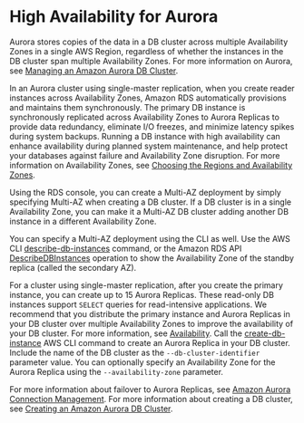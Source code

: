 # High Availability for Aurora<a name="Concepts.AuroraHighAvailability"></a>

Aurora stores copies of the data in a DB cluster across multiple Availability Zones in a single AWS Region, regardless of whether the instances in the DB cluster span multiple Availability Zones\. For more information on Aurora, see [Managing an Amazon Aurora DB Cluster](CHAP_Aurora.md)\.

In an Aurora cluster using single\-master replication, when you create reader instances across Availability Zones, Amazon RDS automatically provisions and maintains them synchronously\. The primary DB instance is synchronously replicated across Availability Zones to Aurora Replicas to provide data redundancy, eliminate I/O freezes, and minimize latency spikes during system backups\. Running a DB instance with high availability can enhance availability during planned system maintenance, and help protect your databases against failure and Availability Zone disruption\. For more information on Availability Zones, see [Choosing the Regions and Availability Zones](Concepts.RegionsAndAvailabilityZones.md)\.

Using the RDS console, you can create a Multi\-AZ deployment by simply specifying Multi\-AZ when creating a DB cluster\. If a DB cluster is in a single Availability Zone, you can make it a Multi\-AZ DB cluster adding another DB instance in a different Availability Zone\.

You can specify a Multi\-AZ deployment using the CLI as well\. Use the AWS CLI [describe\-db\-instances](https://docs.aws.amazon.com/cli/latest/reference/rds/describe-db-instances.html) command, or the Amazon RDS API [DescribeDBInstances](https://docs.aws.amazon.com/AmazonRDS/latest/APIReference/API_DescribeDBInstances.html) operation to show the Availability Zone of the standby replica \(called the secondary AZ\)\. 

For a cluster using single\-master replication, after you create the primary instance, you can create up to 15 Aurora Replicas\. These read\-only DB instances support `SELECT` queries for read\-intensive applications\. We recommend that you distribute the primary instance and Aurora Replicas in your DB cluster over multiple Availability Zones to improve the availability of your DB cluster\. For more information, see [Availability](Concepts.RegionsAndAvailabilityZones.md#Aurora.Overview.Availability)\. Call the [create\-db\-instance](https://docs.aws.amazon.com/cli/latest/reference/rds/create-db-instance.html) AWS CLI command to create an Aurora Replica in your DB cluster\. Include the name of the DB cluster as the `--db-cluster-identifier` parameter value\. You can optionally specify an Availability Zone for the Aurora Replica using the `--availability-zone` parameter\.

For more information about failover to Aurora Replicas, see [Amazon Aurora Connection Management](Aurora.Overview.Endpoints.md)\. For more information about creating a DB cluster, see [Creating an Amazon Aurora DB Cluster](Aurora.CreateInstance.md)\.